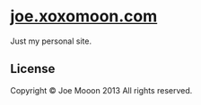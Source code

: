 # [joe.xoxomoon.com](http://joe.xoxomoon.com)

Just my personal site.

## License
Copyright &copy; Joe Mooon 2013 All rights reserved.
